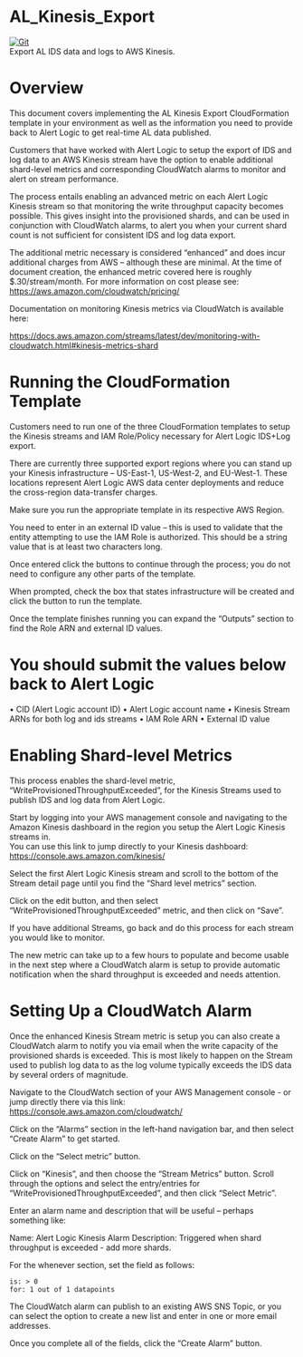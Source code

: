 # AL_Kinesis_Export

[![Git](https://app.soluble.cloud/api/v1/public/badges/54bcd14a-d8ef-4203-b000-bfe7cd6d5761.svg?orgId=367099919619)](https://app.soluble.cloud/repos/details/github.com/james-hastings/al_kinesis_export?orgId=367099919619)  
Export AL IDS data and logs to AWS Kinesis.



# Overview

This document covers implementing the AL Kinesis Export CloudFormation template in your environment as well as the information you need to provide back to Alert Logic to get real-time AL data published.

Customers that have worked with Alert Logic to setup the export of IDS and log data to an AWS Kinesis stream have the option to enable additional shard-level metrics and corresponding CloudWatch alarms to monitor and alert on stream performance.

The process entails enabling an advanced metric on each Alert Logic Kinesis stream so that monitoring the write throughput capacity becomes possible.  This gives insight into the provisioned shards, and can be used in conjunction with CloudWatch alarms, to alert you when your current shard count is not sufficient for consistent IDS and log data export.

The additional metric necessary is considered “enhanced” and does incur additional charges from AWS – although these are minimal.  At the time of document creation, the enhanced metric covered here is roughly $.30/stream/month.  For more information on cost please see: https://aws.amazon.com/cloudwatch/pricing/

Documentation on monitoring Kinesis metrics via CloudWatch is available here: 

https://docs.aws.amazon.com/streams/latest/dev/monitoring-with-cloudwatch.html#kinesis-metrics-shard




# Running the CloudFormation Template

Customers need to run one of the three CloudFormation templates to setup the Kinesis streams and IAM Role/Policy necessary for Alert Logic IDS+Log export.

There are currently three supported export regions where you can stand up your Kinesis infrastructure – US-East-1, US-West-2, and EU-West-1.  These locations represent Alert Logic AWS data center deployments and reduce the cross-region data-transfer charges.

Make sure you run the appropriate template in its respective AWS Region.

You need to enter in an external ID value – this is used to validate that the entity attempting to use the IAM Role is authorized.  This should be a string value that is at least two characters long.

Once entered click the buttons to continue through the process; you do not need to configure any other parts of the template. 

When prompted, check the box that states infrastructure will be created and click the button to run the template.

Once the template finishes running you can expand the “Outputs” section to find the Role ARN and external ID values.


# You should submit the values below back to Alert Logic
•	CID (Alert Logic account ID)
•	Alert Logic account name
•	Kinesis Stream ARNs for both log and ids streams
•	IAM Role ARN
•	External ID value





# Enabling Shard-level Metrics

This process enables the shard-level metric, “WriteProvisionedThroughputExceeded”, for the Kinesis Streams used to publish IDS and log data from Alert Logic.  

Start by logging into your AWS management console and navigating to the Amazon Kinesis dashboard in the region you setup the Alert Logic Kinesis streams in.  
You can use this link to jump directly to your Kinesis dashboard: https://console.aws.amazon.com/kinesis/

Select the first Alert Logic Kinesis stream and scroll to the bottom of the Stream detail page until you find the “Shard level metrics” section.

Click on the edit button, and then select “WriteProvisionedThroughputExceeded” metric, and then click on “Save”.

If you have additional Streams, go back and do this process for each stream you would like to monitor.

The new metric can take up to a few hours to populate and become usable in the next step where a CloudWatch alarm is setup to provide automatic notification when the shard throughput is exceeded and needs attention.





# Setting Up a CloudWatch Alarm 

Once the enhanced Kinesis Stream metric is setup you can also create a CloudWatch alarm to notify you via email when the write capacity of the provisioned shards is exceeded.  This is most likely to happen on the Stream used to publish log data to as the log volume typically exceeds the IDS data by several orders of magnitude.

Navigate to the CloudWatch section of your AWS Management console - or jump directly there via this link: https://console.aws.amazon.com/cloudwatch/

Click on the “Alarms” section in the left-hand navigation bar, and then select “Create Alarm” to get started.

Click on the “Select metric” button.

Click on “Kinesis”, and then choose the “Stream Metrics” button.  Scroll through the options and select the entry/entries for “WriteProvisionedThroughputExceeded”, and then click “Select Metric”.

Enter an alarm name and description that will be useful – perhaps something like:

Name: Alert Logic Kinesis Alarm
Description:  Triggered when shard throughput is exceeded - add more shards.

For the whenever section, set the field as follows:
	
	is: > 0
	for: 1 out of 1 datapoints

The CloudWatch alarm can publish to an existing AWS SNS Topic, or you can select the option to create a new list and enter in one or more email addresses.

Once you complete all of the fields, click the “Create Alarm” button.
